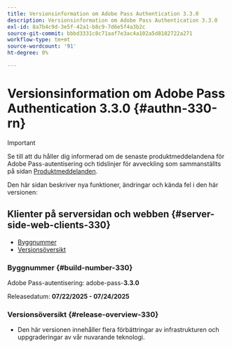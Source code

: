 ```yaml
---
title: Versionsinformation om Adobe Pass Authentication 3.3.0
description: Versionsinformation om Adobe Pass Authentication 3.3.0
exl-id: 8a7b4c9d-3e5f-42a1-b8c9-7d6e5f4a3b2c
source-git-commit: bbbd3331c8c71aaf7e3ac4a102a5d8182722a271
workflow-type: tm+mt
source-wordcount: '91'
ht-degree: 0%

---
```


# Versionsinformation om Adobe Pass Authentication 3.3.0 {#authn-330-rn}

>[!IMPORTANT]
>
> Se till att du håller dig informerad om de senaste produktmeddelandena för Adobe Pass-autentisering och tidslinjer för avveckling som sammanställts på sidan [Produktmeddelanden](/help/authentication/product-announcements.md).

Den här sidan beskriver nya funktioner, ändringar och kända fel i den här versionen:

## Klienter på serversidan och webben {#server-side-web-clients-330}

* [Byggnummer](#build-number-330)
* [Versionsöversikt](#release-overview-330)

### Byggnummer {#build-number-330}

Adobe Pass-autentisering: adobe-pass-**3.3.0**

Releasedatum: **07/22/2025 - 07/24/2025**

### Versionsöversikt {#release-overview-330}

* Den här versionen innehåller flera förbättringar av infrastrukturen och uppgraderingar av vår nuvarande teknologi.
